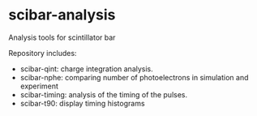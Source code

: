 # scibar-analysis
Analysis tools for scintillator bar

Repository includes:

- scibar-qint: charge integration analysis.
- scibar-nphe: comparing number of photoelectrons in simulation and experiment 
- scibar-timing: analysis of the timing of the pulses.
- scibar-t90: display timing histograms
